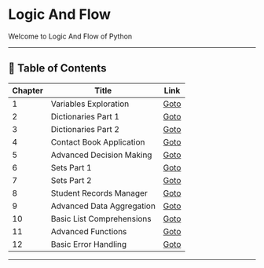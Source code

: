 # Logic And Flow 

Welcome to Logic And Flow of Python

---

## 📅 Table of Contents

| Chapter | Title                       | Link                      |
|---------|-----------------------------|---------------------------|
| 1       | Variables Exploration       | [Goto](C01/README.md)     |
| 2       | Dictionaries Part 1         | [Goto](C02/README.md)     |
| 3       | Dictionaries Part 2         | [Goto](C03/README.md)     |
| 4       | Contact Book Application    | [Goto](C04/README.md)     |
| 5       | Advanced Decision Making    | [Goto](C05/README.md)     |
| 6       | Sets Part 1                 | [Goto](C06/README.md)     |
| 7       | Sets Part 2                 | [Goto](C07/README.md)     |
| 8       | Student Records Manager     | [Goto](C08/README.md)     |
| 9       | Advanced Data Aggregation   | [Goto](C09/README.md)     |
| 10      | Basic List Comprehensions   | [Goto](C10/README.md)     |
| 11      | Advanced Functions          | [Goto](C11/README.md)     |
| 12      | Basic Error Handling        | [Goto](C12/README.md)     |



---

